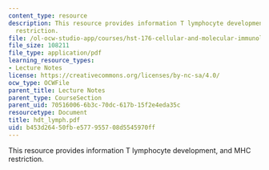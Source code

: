 ```yaml
---
content_type: resource
description: This resource provides information T lymphocyte development, and MHC
  restriction.
file: /ol-ocw-studio-app/courses/hst-176-cellular-and-molecular-immunology-fall-2005/b453d26450fbe577955708d5545970ff_hdt_lymph.pdf
file_size: 108211
file_type: application/pdf
learning_resource_types:
- Lecture Notes
license: https://creativecommons.org/licenses/by-nc-sa/4.0/
ocw_type: OCWFile
parent_title: Lecture Notes
parent_type: CourseSection
parent_uid: 70516006-6b3c-70dc-617b-15f2e4eda35c
resourcetype: Document
title: hdt_lymph.pdf
uid: b453d264-50fb-e577-9557-08d5545970ff
---
```

This resource provides information T lymphocyte development, and MHC restriction.